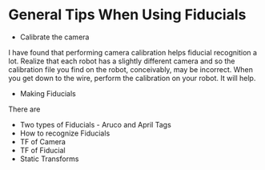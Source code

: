# General Tips When Using Fiducials

* Calibrate the camera

I have found that performing camera calibration helps fiducial recognition a lot. Realize that each robot has a slightly different camera and so the calibration file you find on the robot, conceivably, may be incorrect. When you get down to the wire, perform the calibration on your robot. It will help.

* Making Fiducials

There are 
* Two types of Fiducials - Aruco and April Tags
* How to recognize Fiducials
* TF of Camera
* TF of Fiducial
* Static Transforms
